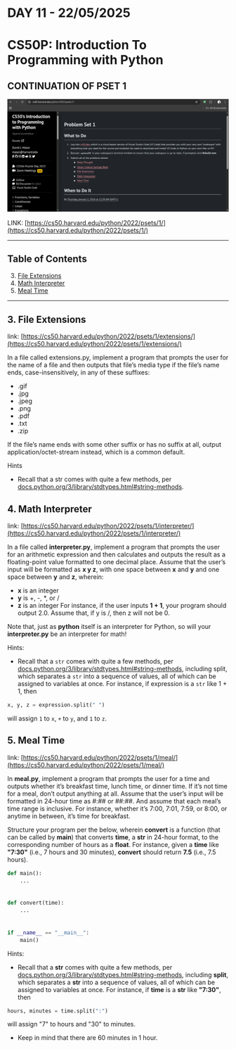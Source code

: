 # **DAY 11 - 22/05/2025**

# **CS50P: Introduction To Programming with Python**

## CONTINUATION OF PSET 1

![Pset1](pset1.png)

LINK: [https://cs50.harvard.edu/python/2022/psets/1/](https://cs50.harvard.edu/python/2022/psets/1/)
 
 ---

## Table of Contents
3. [File Extensions](#1-file-extensions)
4. [Math Interpreter](#2-math-interpreter)
5. [Meal Time](#3-meal-time)

---

## 3. File Extensions
link: [https://cs50.harvard.edu/python/2022/psets/1/extensions/](https://cs50.harvard.edu/python/2022/psets/1/extensions/)

In a file called extensions.py, implement a program that prompts the user for the name of a file and then outputs that file’s media type if the file’s name ends, case-insensitively, in any of these suffixes:

 - .gif
 - .jpg
 - .jpeg
 - .png
 - .pdf
 - .txt
 - .zip
 
If the file’s name ends with some other suffix or has no suffix at all, output application/octet-stream instead, which is a common default.

Hints
 - Recall that a str comes with quite a few methods, per [docs.python.org/3/library/stdtypes.html#string-methods](docs.python.org/3/library/stdtypes.html#string-methods).

## 4. Math Interpreter
link: [https://cs50.harvard.edu/python/2022/psets/1/interpreter/](https://cs50.harvard.edu/python/2022/psets/1/interpreter/)

In a file called **interpreter.py**, implement a program that prompts the user for an arithmetic expression and then calculates and outputs the result as a floating-point value formatted to one decimal place. Assume that the user’s input will be formatted as **x y z**, with one space between **x** and **y** and one space between **y** and **z**, wherein:

 - **x** is an integer
 - **y** is +, -, *, or /
 - **z** is an integer
For instance, if the user inputs **1 + 1**, your program should output 2.0. Assume that, if y is /, then z will not be 0.

Note that, just as **python** itself is an interpreter for Python, so will your **interpreter.py** be an interpreter for math!

Hints:
 - Recall that a `str` comes with quite a few methods, per [docs.python.org/3/library/stdtypes.html#string-methods](docs.python.org/3/library/stdtypes.html#string-methods), including split, which separates a `str` into a sequence of values, all of which can be assigned to variables at once. For instance, if expression is a `str` like 1 + 1, then

```py
x, y, z = expression.split(" ")

```
will assign `1` to `x`, `+` to `y`, and `1` to `z`.

## 5. Meal Time
link: [https://cs50.harvard.edu/python/2022/psets/1/meal/](https://cs50.harvard.edu/python/2022/psets/1/meal/)

In **meal.py**, implement a program that prompts the user for a time and outputs whether it’s breakfast time, lunch time, or dinner time. If it’s not time for a meal, don’t output anything at all. Assume that the user’s input will be formatted in 24-hour time as #:## or ##:##. And assume that each meal’s time range is inclusive. For instance, whether it’s 7:00, 7:01, 7:59, or 8:00, or anytime in between, it’s time for breakfast.

Structure your program per the below, wherein **convert** is a function (that can be called by **main**) that converts **time**, a **str** in 24-hour format, to the corresponding number of hours as a **float**. For instance, given a **time** like **"7:30"** (i.e., 7 hours and 30 minutes), **convert** should return **7.5** (i.e., 7.5 hours).

```python
def main():
    ...


def convert(time):
    ...


if __name__ == "__main__":
    main()
```

Hints:
 - Recall that a **str** comes with quite a few methods, per [docs.python.org/3/library/stdtypes.html#string-methods](docs.python.org/3/library/stdtypes.html#string-methods), including **split**, which separates a **str** into a sequence of values, all of which can be assigned to variables at once. For instance, if **time** is a **str** like **"7:30"**, then 
 ```py
 hours, minutes = time.split(":") 
 ```
 will assign "7" to hours and "30" to minutes.

 - Keep in mind that there are 60 minutes in 1 hour.